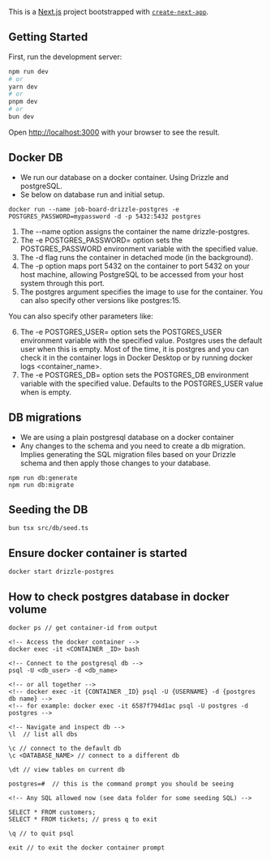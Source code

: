 This is a [Next.js](https://nextjs.org) project bootstrapped with [`create-next-app`](https://nextjs.org/docs/app/api-reference/cli/create-next-app).

## Getting Started

First, run the development server:

```bash
npm run dev
# or
yarn dev
# or
pnpm dev
# or
bun dev
```

Open [http://localhost:3000](http://localhost:3000) with your browser to see the result.

## Docker DB

- We run our database on a docker container. Using Drizzle and postgreSQL.
- Se below on database run and initial setup.

```
docker run --name job-board-drizzle-postgres -e POSTGRES_PASSWORD=mypassword -d -p 5432:5432 postgres
```

1. The --name option assigns the container the name drizzle-postgres.
2. The -e POSTGRES_PASSWORD= option sets the POSTGRES_PASSWORD environment variable with the specified value.
3. The -d flag runs the container in detached mode (in the background).
4. The -p option maps port 5432 on the container to port 5432 on your host machine, allowing PostgreSQL to be accessed from your host system through this port.
5. The postgres argument specifies the image to use for the container. You can also specify other versions like postgres:15.

You can also specify other parameters like:

6. The -e POSTGRES_USER= option sets the POSTGRES_USER environment variable with the specified value. Postgres uses the default user when this is empty. Most of the time, it is postgres and you can check it in the container logs in Docker Desktop or by running docker logs <container_name>.
7. The -e POSTGRES_DB= option sets the POSTGRES_DB environment variable with the specified value. Defaults to the POSTGRES_USER value when is empty.

## DB migrations

- We are using a plain postgresql database on a docker container
- Any changes to the schema and you need to create a db migration. Implies generating the SQL migration files based on your Drizzle schema and then apply those changes to your database.

```
npm run db:generate
npm run db:migrate
```

## Seeding the DB

```
bun tsx src/db/seed.ts
```

## Ensure docker container is started

```
docker start drizzle-postgres
```

## How to check postgres database in docker volume

```
docker ps // get container-id from output

<!-- Access the docker container -->
docker exec -it <CONTAINER _ID> bash

<!-- Connect to the postgresql db -->
psql -U <db_user> -d <db_name>

<!-- or all together -->
<!-- docker exec -it {CONTAINER _ID} psql -U {USERNAME} -d {postgres db name} -->
<!-- for example: docker exec -it 6587f794d1ac psql -U postgres -d postgres -->

<!-- Navigate and inspect db -->
\l  // list all dbs

\c // connect to the default db
\c <DATABASE_NAME> // connect to a different db

\dt // view tables on current db

postgres=#  // this is the command prompt you should be seeing

<!-- Any SQL allowed now (see data folder for some seeding SQL) -->

SELECT * FROM customers;
SELECT * FROM tickets; // press q to exit

\q // to quit psql

exit // to exit the docker container prompt

```
